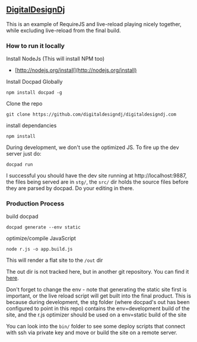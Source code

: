 ## [DigitalDesignDj](http://digitaldesigndj.com)

This is an example of RequireJS and live-reload playing nicely together, while excluding live-reload from the final build. 

### How to run it locally

Install NodeJs (This will install NPM too)

* [http://nodejs.org/install](http://nodejs.org/install)

Install Docpad Globally

	npm install docpad -g

Clone the repo

	git clone https://github.com/digitaldesigndj/digitaldesigndj.com

install dependancies

	npm install

During development, we don't use the optimized JS. To fire up the dev server just do:

	docpad run
	
I successful you should have the dev site running at http://localhost:9887, the files being served are in `stg/`, the `src/` dir holds the source files before they are parsed by docpad. Do your editing in there.

### Production Process

build docpad

	docpad generate --env static

optimize/compile JavaScript

	node r.js -o app.build.js

This will render a flat site to the `/out` dir

The out dir is not tracked here, but in another git repository. You can find it [here](https://github.com/digitaldesigndj/digitaldesigndj.com.out).

Don't forget to change the env - note that generating the static site first is important, or the live reload script will get built into the final product. This is because during development, the stg folder (where docpad's out has been configured to point in this repo) contains the env=development build of the site, and the r.js optimizer should be used on a env=static build of the site

You can look into the `bin/` folder to see some deploy scripts that connect with ssh via private key and move or build the site on a remote server.
